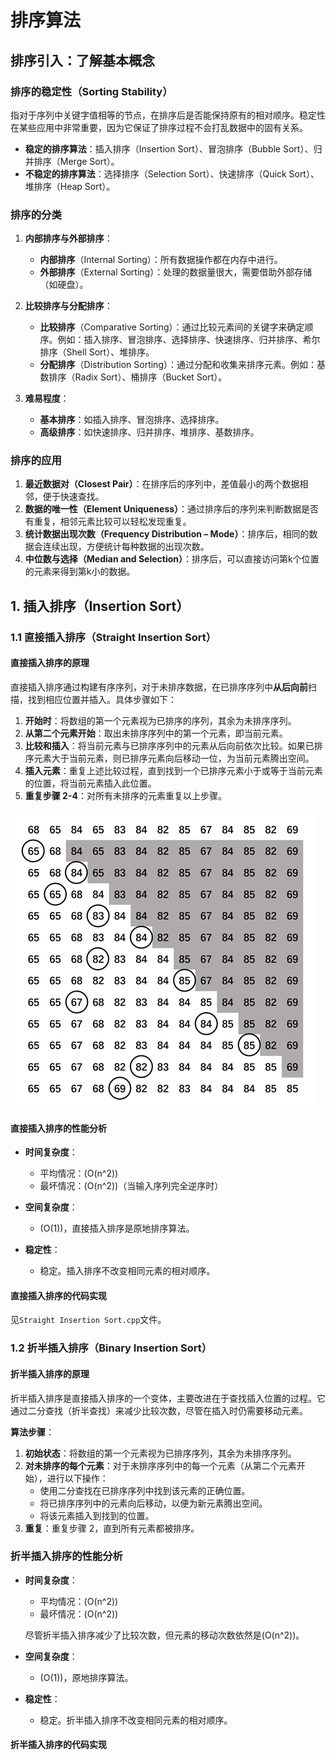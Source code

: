 <!-- TOC -->

# 排序算法

## 排序引入：了解基本概念

### 排序的稳定性（Sorting Stability）

指对于序列中关键字值相等的节点，在排序后是否能保持原有的相对顺序。稳定性在某些应用中非常重要，因为它保证了排序过程不会打乱数据中的固有关系。

- **稳定的排序算法**：插入排序（Insertion Sort）、冒泡排序（Bubble Sort）、归并排序（Merge Sort）。
- **不稳定的排序算法**：选择排序（Selection Sort）、快速排序（Quick Sort）、堆排序（Heap Sort）。

### 排序的分类

1. **内部排序与外部排序**：
   - **内部排序**（Internal Sorting）：所有数据操作都在内存中进行。
   - **外部排序**（External Sorting）：处理的数据量很大，需要借助外部存储（如硬盘）。

2. **比较排序与分配排序**：
   - **比较排序**（Comparative Sorting）：通过比较元素间的关键字来确定顺序。例如：插入排序、冒泡排序、选择排序、快速排序、归并排序、希尔排序（Shell Sort）、堆排序。
   - **分配排序**（Distribution Sorting）：通过分配和收集来排序元素。例如：基数排序（Radix Sort）、桶排序（Bucket Sort）。

3. **难易程度**：
   - **基本排序**：如插入排序、冒泡排序、选择排序。
   - **高级排序**：如快速排序、归并排序、堆排序、基数排序。

### 排序的应用

1. **最近数据对（Closest Pair）**：在排序后的序列中，差值最小的两个数据相邻，便于快速查找。
2. **数据的唯一性（Element Uniqueness）**：通过排序后的序列来判断数据是否有重复，相邻元素比较可以轻松发现重复。
3. **统计数据出现次数（Frequency Distribution – Mode）**：排序后，相同的数据会连续出现，方便统计每种数据的出现次数。
4. **中位数与选择（Median and Selection）**：排序后，可以直接访问第k个位置的元素来得到第k小的数据。

## 1. 插入排序（Insertion Sort）

### 1.1 直接插入排序（Straight Insertion Sort）

#### 直接插入排序的原理

直接插入排序通过构建有序序列，对于未排序数据，在已排序序列中**从后向前**扫描，找到相应位置并插入。具体步骤如下：

1. **开始时**：将数组的第一个元素视为已排序的序列，其余为未排序序列。
2. **从第二个元素开始**：取出未排序序列中的第一个元素，即当前元素。
3. **比较和插入**：将当前元素与已排序序列中的元素从后向前依次比较。如果已排序元素大于当前元素，则已排序元素向后移动一位，为当前元素腾出空间。
4. **插入元素**：重复上述比较过程，直到找到一个已排序元素小于或等于当前元素的位置，将当前元素插入此位置。
5. **重复步骤 2-4**：对所有未排序的元素重复以上步骤。

![Straight Insertion Sort](images/Straight%20Insertion%20Sort.png "对关键词序列升序排序")

#### 直接插入排序的性能分析

- **时间复杂度**：
  - 平均情况：\(O(n^2)\)
  - 最坏情况：\(O(n^2)\)（当输入序列完全逆序时）

- **空间复杂度**：
  - \(O(1)\)，直接插入排序是原地排序算法。

- **稳定性**：
  - 稳定。插入排序不改变相同元素的相对顺序。

#### 直接插入排序的代码实现

见`Straight Insertion Sort.cpp`文件。

### 1.2 折半插入排序（Binary Insertion Sort）

#### 折半插入排序的原理

折半插入排序是直接插入排序的一个变体，主要改进在于查找插入位置的过程。它通过二分查找（折半查找）来减少比较次数，尽管在插入时仍需要移动元素。

**算法步骤**：

1. **初始状态**：将数组的第一个元素视为已排序序列，其余为未排序序列。
2. **对未排序的每个元素**：对于未排序序列中的每一个元素（从第二个元素开始），进行以下操作：
   - 使用二分查找在已排序序列中找到该元素的正确位置。
   - 将已排序序列中的元素向后移动，以便为新元素腾出空间。
   - 将该元素插入到找到的位置。
3. **重复**：重复步骤 2，直到所有元素都被排序。

### 折半插入排序的性能分析

- **时间复杂度**：
  - 平均情况：\(O(n^2)\)
  - 最坏情况：\(O(n^2)\)

  尽管折半插入排序减少了比较次数，但元素的移动次数依然是\(O(n^2)\)。

- **空间复杂度**：
  - \(O(1)\)，原地排序算法。

- **稳定性**：
  - 稳定。折半插入排序不改变相同元素的相对顺序。

#### 折半插入排序的代码实现
